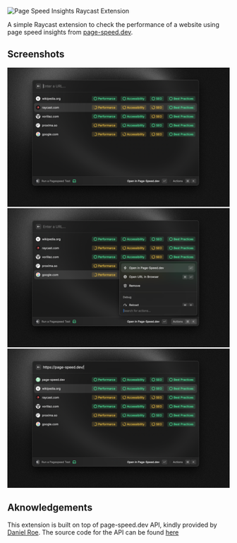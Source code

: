 ![Page Speed Insights Raycast Extension](https://img.shields.io/badge/Raycast-Page%20Speed%20Insights-2e2e2e?style=for-the-badge&labelColor=000000&logo=data:image/png;base64,iVBORw0KGgoAAAANSUhEUgAAACAAAAAgCAYAAABzenr0AAABzElEQVR4Ae2XsUoDQRCGZy)

A simple Raycast extension to check the performance of a website using page speed insights from [page-speed.dev](https://page-speed.dev).


## Screenshots
![screenshot](./metadata/page-speed-1.png)
![screenshot](./metadata/page-speed-2.png)
![screenshot](./metadata/page-speed-3.png)

## Aknowledgements

This extension is built on top of page-speed.dev API, kindly provided by [Daniel Roe](https://github.com/danielroe). The source code for the API can be found [here](https://github.com/danielroe/page-speed.dev)